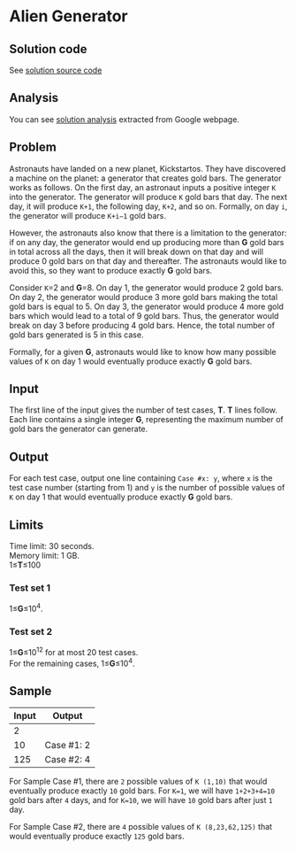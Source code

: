 # Alien Generator

## Solution code

See [solution source code](/Round%20C/Alien%20Generator/solution.js)

## Analysis

You can see [solution analysis](/Round%20C/Alien%20Generator/analysis.md) extracted from Google webpage.

## Problem

Astronauts have landed on a new planet, Kickstartos. They have discovered a machine on the planet: a generator that creates gold bars. The generator works as follows. On the first day, an astronaut inputs a positive integer `K` into the generator. The generator will produce `K` gold bars that day. The next day, it will produce `K+1`, the following day, `K+2`, and so on. Formally, on day `i`, the generator will produce `K+i−1` gold bars.

However, the astronauts also know that there is a limitation to the generator:
if on any day, the generator would end up producing more than **G** gold bars in total across all the days, then it will break down on that day and will produce 0 gold bars on that day and thereafter. The astronauts would like to avoid this, so they want to produce exactly **G** gold bars.

Consider `K`=2 and **G**=8. On day 1, the generator would produce 2 gold bars. On day 2, the generator would produce 3 more gold bars making the total gold bars is equal to 5. On day 3, the generator would produce 4 more gold bars which would lead to a total of 9 gold bars. Thus, the generator would break on day 3 before producing 4 gold bars. Hence, the total number of gold bars generated is 5 in this case.

Formally, for a given **G**, astronauts would like to know how many possible values of `K` on day 1 would eventually produce exactly **G** gold bars.

## Input

The first line of the input gives the number of test cases, **T**. **T** lines follow.
Each line contains a single integer **G**, representing the maximum number of gold bars the generator can generate.

## Output

For each test case, output one line containing `Case #x: y`, where `x` is the test case number (starting from 1) and `y` is the number of possible values of `K` on day 1 that would eventually produce exactly **G** gold bars.

## Limits

Time limit: 30 seconds.<br>
Memory limit: 1 GB.<br>
1≤**T**≤100

### Test set 1

1≤**G**≤10<sup>4</sup>.

### Test set 2

1≤**G**≤10<sup>12</sup> for at most 20 test cases.<br>
For the remaining cases, 1≤**G**≤10<sup>4</sup>.

## Sample

| Input | Output     |
| ----- | ---------- |
| 2     |            |
| 10    | Case #1: 2 |
| 125   | Case #2: 4 |

For Sample Case #1, there are `2` possible values of `K (1,10)` that would eventually produce exactly `10` gold bars. For `K=1`, we will have `1+2+3+4=10` gold bars after `4` days, and for `K=10`, we will have `10` gold bars after just `1` day.

For Sample Case #2, there are `4` possible values of `K (8,23,62,125)` that would eventually produce exactly `125` gold bars.
